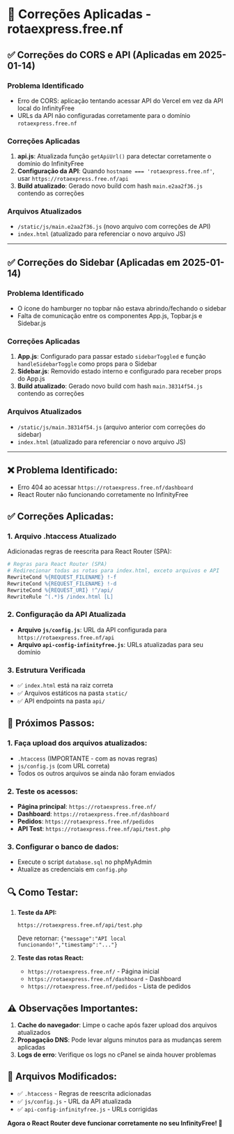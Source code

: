 # 🔧 Correções Aplicadas - rotaexpress.free.nf

## ✅ Correções do CORS e API (Aplicadas em 2025-01-14)

### Problema Identificado
- Erro de CORS: aplicação tentando acessar API do Vercel em vez da API local do InfinityFree
- URLs da API não configuradas corretamente para o domínio `rotaexpress.free.nf`

### Correções Aplicadas
1. **api.js**: Atualizada função `getApiUrl()` para detectar corretamente o domínio do InfinityFree
2. **Configuração da API**: Quando `hostname === 'rotaexpress.free.nf'`, usar `https://rotaexpress.free.nf/api`
3. **Build atualizado**: Gerado novo build com hash `main.e2aa2f36.js` contendo as correções

### Arquivos Atualizados
- `/static/js/main.e2aa2f36.js` (novo arquivo com correções de API)
- `index.html` (atualizado para referenciar o novo arquivo JS)

---

## ✅ Correções do Sidebar (Aplicadas em 2025-01-14)

### Problema Identificado
- O ícone do hamburger no topbar não estava abrindo/fechando o sidebar
- Falta de comunicação entre os componentes App.js, Topbar.js e Sidebar.js

### Correções Aplicadas
1. **App.js**: Configurado para passar estado `sidebarToggled` e função `handleSidebarToggle` como props para o Sidebar
2. **Sidebar.js**: Removido estado interno e configurado para receber props do App.js
3. **Build atualizado**: Gerado novo build com hash `main.38314f54.js` contendo as correções

### Arquivos Atualizados
- `/static/js/main.38314f54.js` (arquivo anterior com correções do sidebar)
- `index.html` (atualizado para referenciar o novo arquivo JS)

---

## ❌ Problema Identificado:
- Erro 404 ao acessar `https://rotaexpress.free.nf/dashboard`
- React Router não funcionando corretamente no InfinityFree

## ✅ Correções Aplicadas:

### 1. **Arquivo .htaccess Atualizado**
Adicionadas regras de reescrita para React Router (SPA):
```apache
# Regras para React Router (SPA)
# Redirecionar todas as rotas para index.html, exceto arquivos e API
RewriteCond %{REQUEST_FILENAME} !-f
RewriteCond %{REQUEST_FILENAME} !-d
RewriteCond %{REQUEST_URI} !^/api/
RewriteRule ^(.*)$ /index.html [L]
```

### 2. **Configuração da API Atualizada**
- **Arquivo `js/config.js`**: URL da API configurada para `https://rotaexpress.free.nf/api`
- **Arquivo `api-config-infinityfree.js`**: URLs atualizadas para seu domínio

### 3. **Estrutura Verificada**
- ✅ `index.html` está na raiz correta
- ✅ Arquivos estáticos na pasta `static/`
- ✅ API endpoints na pasta `api/`

## 🚀 Próximos Passos:

### 1. **Faça upload dos arquivos atualizados:**
- `.htaccess` (IMPORTANTE - com as novas regras)
- `js/config.js` (com URL correta)
- Todos os outros arquivos se ainda não foram enviados

### 2. **Teste os acessos:**
- **Página principal**: `https://rotaexpress.free.nf/`
- **Dashboard**: `https://rotaexpress.free.nf/dashboard`
- **Pedidos**: `https://rotaexpress.free.nf/pedidos`
- **API Test**: `https://rotaexpress.free.nf/api/test.php`

### 3. **Configurar o banco de dados:**
- Execute o script `database.sql` no phpMyAdmin
- Atualize as credenciais em `config.php`

## 🔍 Como Testar:

1. **Teste da API:**
   ```
   https://rotaexpress.free.nf/api/test.php
   ```
   Deve retornar: `{"message":"API local funcionando!","timestamp":"..."}`

2. **Teste das rotas React:**
   - `https://rotaexpress.free.nf/` - Página inicial
   - `https://rotaexpress.free.nf/dashboard` - Dashboard
   - `https://rotaexpress.free.nf/pedidos` - Lista de pedidos

## ⚠️ Observações Importantes:

1. **Cache do navegador**: Limpe o cache após fazer upload dos arquivos atualizados
2. **Propagação DNS**: Pode levar alguns minutos para as mudanças serem aplicadas
3. **Logs de erro**: Verifique os logs no cPanel se ainda houver problemas

## 📁 Arquivos Modificados:

- ✅ `.htaccess` - Regras de reescrita adicionadas
- ✅ `js/config.js` - URL da API atualizada
- ✅ `api-config-infinityfree.js` - URLs corrigidas

**Agora o React Router deve funcionar corretamente no seu InfinityFree! 🎉**